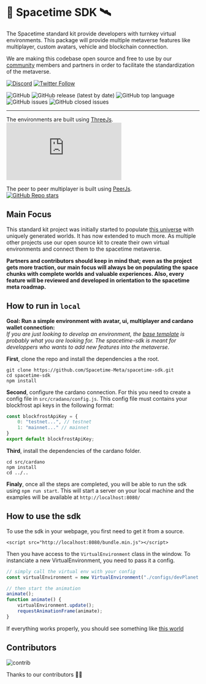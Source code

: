 # 👋 Spacetime SDK 🛰️
The Spacetime standard kit provide developers with turnkey virtual environments. This package will provide multiple metaverse features like multiplayer, custom avatars, vehicle and blockchain connection. 

We are making this codebase open source and free to use by our [community]([discord-url]) members and partners in order to facilitate the standardization of the metaverse.

[![Discord][discord]][discord-url] [![Twitter Follow][twitter]][twitter-url]  

![GitHub][licence] ![GitHub release (latest by date)][version] ![GitHub top language](https://img.shields.io/github/languages/top/Spacetime-Meta/spacetime-standard-kit)  
![GitHub issues](https://img.shields.io/github/issues-raw/Spacetime-Meta/spacetime-standard-kit) ![GitHub closed issues](https://img.shields.io/github/issues-closed-raw/Spacetime-Meta/spacetime-standard-kit)  

---

The environments are built using [ThreeJs]([three]).  
[![GitHub Repo stars](https://img.shields.io/github/stars/mrdoob/three.js?label=ThreeJS%20-%20Stars&style=social)][three]  

The peer to peer multiplayer is built using [PeerJs]([peerjs]).  
[![GitHub Repo stars](https://img.shields.io/github/stars/peers/peerjs?label=PeerJS%20-%20Stars&style=social)][peerjs]


## Main Focus

This standard kit project was initially started to populate [this universe](https://www.spacetimemeta.io/#/map) with uniquely generated worlds. It has now extended to much more. As multiple other projects use our open source kit to create their own virtual environments and connect them to the spacetime metaverse. 

**Partners and contributors should keep in mind that; even as the project gets more traction, our main focus will always be on populating the space chunks with complete worlds and valuable experiences. Also, every feature will be reviewed and developed in orientation to the spacetime meta roadmap.**

## How to run in `local`

**Goal: Run a simple environment with avatar, ui, multiplayer and cardano wallet connection:**  
*If you are just looking to develop an environment, the [base template](https://github.com/Spacetime-Meta/base-template) is probably what you are looking for. The spacetime-sdk is meant for developpers who wants to add new features into the metaverse.*

**First**, clone the repo and install the dependencies a the root.
```
git clone https://github.com/Spacetime-Meta/spacetime-sdk.git
cd spacetime-sdk
npm install
```
**Second**, configure the cardano connection.
For this you need to create a config file in `src/cradano/config.js`.
This config file must contains your blockfrost api keys in the following format:
```javascript
const blockfrostApiKey = {
    0: "testnet...", // testnet
    1: "mainnet..." // mainnet
}
export default blockfrostApiKey;
```
**Third**, install the dependencies of the cardano folder.
```
cd src/cardano
npm install
cd ../..
```
**Finaly**, once all the steps are completed, you will be able to run the sdk using `npm run start`.
This will start a server on your local machine and the examples will be available at `http://localhost:8080/`

## How to use the sdk

To use the sdk in your webpage, you first need to get it from a source.
```
<script src="http://localhost:8080/bundle.min.js"></script>
```

Then you have access to the `VirtualEnvironment` class in the window.
To instanciate a new VirtualEnvironment, you need to pass it a config.

```javascript
// simply call the virtual env with your config 
const virtualEnvironment = new VirtualEnvironment("./configs/devPlanet.json");

// then start the animation
animate();
function animate() {
    virtualEnvironment.update();
    requestAnimationFrame(animate);
}
```
If everything works properly, you should see something like [this world](https://www.spacetimemeta.io/metaverse/spawn-planet)

## Contributors
![contrib][contributors]

Thanks to our contributors 💎🚀

[discord-url]: https://discord.gg/w6CzHy35E2
[discord]: https://img.shields.io/discord/685241246557667386?logo=discord
[licence]: https://img.shields.io/github/license/Spacetime-Meta/spacetime-standard-kit
[version]: https://img.shields.io/github/v/release/Spacetime-Meta/spacetime-standard-kit
[three]: (https://github.com/mrdoob/three.js)
[peerjs]: (https://github.com/peers/peerjs)
[twitter]: https://img.shields.io/twitter/follow/Spacetime_Meta?style=social
[twitter-url]: https://twitter.com/intent/follow?screen_name=Spacetime_Meta
[contributors]: https://contrib.rocks/image?repo=Spacetime-Meta/spacetime-standard-kit
